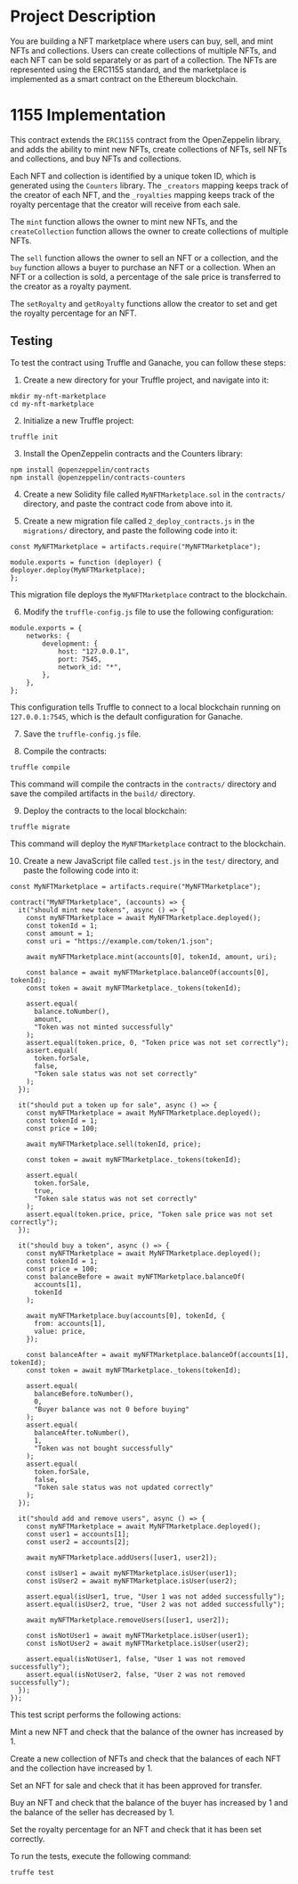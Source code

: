 # Project Description

You are building a NFT marketplace where users can buy, sell, and mint NFTs and collections. Users can create collections of multiple NFTs, and each NFT can be sold separately or as part of a collection. The NFTs are represented using the ERC1155 standard, and the marketplace is implemented as a smart contract on the Ethereum blockchain.

# 1155 Implementation

This contract extends the `ERC1155` contract from the OpenZeppelin library, and adds the ability to mint new NFTs, create collections of NFTs, sell NFTs and collections, and buy NFTs and collections.

Each NFT and collection is identified by a unique token ID, which is generated using the `Counters` library. The `_creators` mapping keeps track of the creator of each NFT, and the `_royalties` mapping keeps track of the royalty percentage that the creator will receive from each sale.

The `mint` function allows the owner to mint new NFTs, and the `createCollection` function allows the owner to create collections of multiple NFTs.

The `sell` function allows the owner to sell an NFT or a collection, and the `buy` function allows a buyer to purchase an NFT or a collection. When an NFT or a collection is sold, a percentage of the sale price is transferred to the creator as a royalty payment.

The `setRoyalty` and `getRoyalty` functions allow the creator to set and get the royalty percentage for an NFT.

## Testing

To test the contract using Truffle and Ganache, you can follow these steps:

1. Create a new directory for your Truffle project, and navigate into it:

```
mkdir my-nft-marketplace
cd my-nft-marketplace
```

2. Initialize a new Truffle project:

```
truffle init
```

3. Install the OpenZeppelin contracts and the Counters library:

```
npm install @openzeppelin/contracts
npm install @openzeppelin/contracts-counters
```

4. Create a new Solidity file called `MyNFTMarketplace.sol` in the `contracts/` directory, and paste the contract code from above into it.

5. Create a new migration file called `2_deploy_contracts.js` in the `migrations/` directory, and paste the following code into it:

```
const MyNFTMarketplace = artifacts.require("MyNFTMarketplace");

module.exports = function (deployer) {
deployer.deploy(MyNFTMarketplace);
};
```

This migration file deploys the `MyNFTMarketplace` contract to the blockchain.

6. Modify the `truffle-config.js` file to use the following configuration:

```
module.exports = {
    networks: {
        development: {
            host: "127.0.0.1",
            port: 7545,
            network_id: "*",
        },
    },
};
```

This configuration tells Truffle to connect to a local blockchain running on `127.0.0.1:7545`, which is the default configuration for Ganache.

7. Save the `truffle-config.js` file.

8. Compile the contracts:

```
truffle compile
```

This command will compile the contracts in the `contracts/` directory and save the compiled artifacts in the `build/` directory.

9. Deploy the contracts to the local blockchain:

```
truffle migrate
```

This command will deploy the `MyNFTMarketplace` contract to the blockchain.

10. Create a new JavaScript file called `test.js` in the `test/` directory, and paste the following code into it:

```
const MyNFTMarketplace = artifacts.require("MyNFTMarketplace");

contract("MyNFTMarketplace", (accounts) => {
  it("should mint new tokens", async () => {
    const myNFTMarketplace = await MyNFTMarketplace.deployed();
    const tokenId = 1;
    const amount = 1;
    const uri = "https://example.com/token/1.json";

    await myNFTMarketplace.mint(accounts[0], tokenId, amount, uri);

    const balance = await myNFTMarketplace.balanceOf(accounts[0], tokenId);
    const token = await myNFTMarketplace._tokens(tokenId);

    assert.equal(
      balance.toNumber(),
      amount,
      "Token was not minted successfully"
    );
    assert.equal(token.price, 0, "Token price was not set correctly");
    assert.equal(
      token.forSale,
      false,
      "Token sale status was not set correctly"
    );
  });

  it("should put a token up for sale", async () => {
    const myNFTMarketplace = await MyNFTMarketplace.deployed();
    const tokenId = 1;
    const price = 100;

    await myNFTMarketplace.sell(tokenId, price);

    const token = await myNFTMarketplace._tokens(tokenId);

    assert.equal(
      token.forSale,
      true,
      "Token sale status was not set correctly"
    );
    assert.equal(token.price, price, "Token sale price was not set correctly");
  });

  it("should buy a token", async () => {
    const myNFTMarketplace = await MyNFTMarketplace.deployed();
    const tokenId = 1;
    const price = 100;
    const balanceBefore = await myNFTMarketplace.balanceOf(
      accounts[1],
      tokenId
    );

    await myNFTMarketplace.buy(accounts[0], tokenId, {
      from: accounts[1],
      value: price,
    });

    const balanceAfter = await myNFTMarketplace.balanceOf(accounts[1], tokenId);
    const token = await myNFTMarketplace._tokens(tokenId);

    assert.equal(
      balanceBefore.toNumber(),
      0,
      "Buyer balance was not 0 before buying"
    );
    assert.equal(
      balanceAfter.toNumber(),
      1,
      "Token was not bought successfully"
    );
    assert.equal(
      token.forSale,
      false,
      "Token sale status was not updated correctly"
    );
  });

  it("should add and remove users", async () => {
    const myNFTMarketplace = await MyNFTMarketplace.deployed();
    const user1 = accounts[1];
    const user2 = accounts[2];

    await myNFTMarketplace.addUsers([user1, user2]);

    const isUser1 = await myNFTMarketplace.isUser(user1);
    const isUser2 = await myNFTMarketplace.isUser(user2);

    assert.equal(isUser1, true, "User 1 was not added successfully");
    assert.equal(isUser2, true, "User 2 was not added successfully");

    await myNFTMarketplace.removeUsers([user1, user2]);

    const isNotUser1 = await myNFTMarketplace.isUser(user1);
    const isNotUser2 = await myNFTMarketplace.isUser(user2);

    assert.equal(isNotUser1, false, "User 1 was not removed successfully");
    assert.equal(isNotUser2, false, "User 2 was not removed successfully");
  });
});

```

This test script performs the following actions:

Mint a new NFT and check that the balance of the owner has increased by 1.

Create a new collection of NFTs and check that the balances of each NFT and the collection have increased by 1.

Set an NFT for sale and check that it has been approved for transfer.

Buy an NFT and check that the balance of the buyer has increased by 1 and the balance of the seller has decreased by 1.

Set the royalty percentage for an NFT and check that it has been set correctly.

To run the tests, execute the following command:

```
truffe test
```
